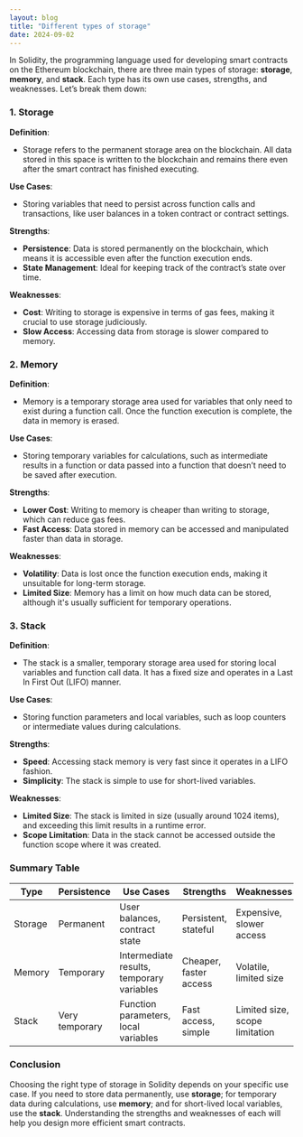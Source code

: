 ```yaml
---
layout: blog
title: "Different types of storage"
date: 2024-09-02
---
```


In Solidity, the programming language used for developing smart contracts on the Ethereum blockchain, there are three main types of storage: **storage**, **memory**, and **stack**. Each type has its own use cases, strengths, and weaknesses. Let’s break them down:

### 1. Storage

**Definition**:  
- Storage refers to the permanent storage area on the blockchain. All data stored in this space is written to the blockchain and remains there even after the smart contract has finished executing.

**Use Cases**:  
- Storing variables that need to persist across function calls and transactions, like user balances in a token contract or contract settings.

**Strengths**:  
- **Persistence**: Data is stored permanently on the blockchain, which means it is accessible even after the function execution ends.
- **State Management**: Ideal for keeping track of the contract’s state over time.

**Weaknesses**:  
- **Cost**: Writing to storage is expensive in terms of gas fees, making it crucial to use storage judiciously.
- **Slow Access**: Accessing data from storage is slower compared to memory.

### 2. Memory

**Definition**:  
- Memory is a temporary storage area used for variables that only need to exist during a function call. Once the function execution is complete, the data in memory is erased.

**Use Cases**:  
- Storing temporary variables for calculations, such as intermediate results in a function or data passed into a function that doesn’t need to be saved after execution.

**Strengths**:  
- **Lower Cost**: Writing to memory is cheaper than writing to storage, which can reduce gas fees.
- **Fast Access**: Data stored in memory can be accessed and manipulated faster than data in storage.

**Weaknesses**:  
- **Volatility**: Data is lost once the function execution ends, making it unsuitable for long-term storage.
- **Limited Size**: Memory has a limit on how much data can be stored, although it's usually sufficient for temporary operations.

### 3. Stack

**Definition**:  
- The stack is a smaller, temporary storage area used for storing local variables and function call data. It has a fixed size and operates in a Last In First Out (LIFO) manner.

**Use Cases**:  
- Storing function parameters and local variables, such as loop counters or intermediate values during calculations.

**Strengths**:  
- **Speed**: Accessing stack memory is very fast since it operates in a LIFO fashion.
- **Simplicity**: The stack is simple to use for short-lived variables.

**Weaknesses**:  
- **Limited Size**: The stack is limited in size (usually around 1024 items), and exceeding this limit results in a runtime error.
- **Scope Limitation**: Data in the stack cannot be accessed outside the function scope where it was created.

### Summary Table

| Type     | Persistence   | Use Cases                                      | Strengths                           | Weaknesses                         |
|----------|---------------|------------------------------------------------|-------------------------------------|-------------------------------------|
| Storage  | Permanent     | User balances, contract state                   | Persistent, stateful                | Expensive, slower access            |
| Memory   | Temporary     | Intermediate results, temporary variables       | Cheaper, faster access              | Volatile, limited size              |
| Stack    | Very temporary| Function parameters, local variables             | Fast access, simple                 | Limited size, scope limitation       |

### Conclusion

Choosing the right type of storage in Solidity depends on your specific use case. If you need to store data permanently, use **storage**; for temporary data during calculations, use **memory**; and for short-lived local variables, use the **stack**. Understanding the strengths and weaknesses of each will help you design more efficient smart contracts.
